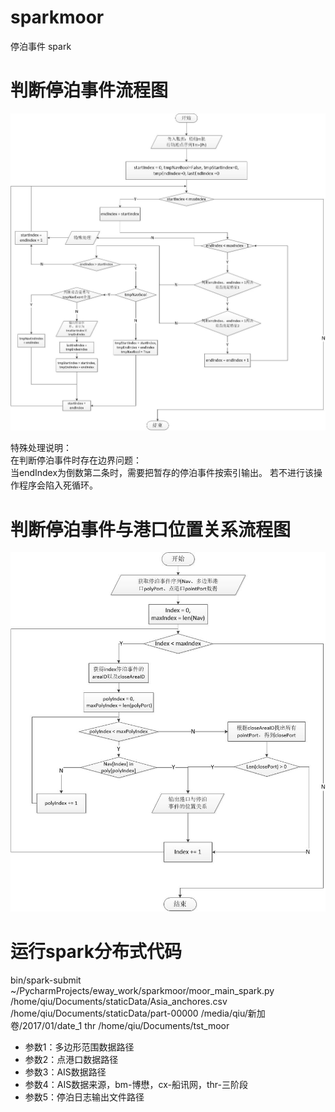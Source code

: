 # sparkmoor
停泊事件 spark

# 判断停泊事件流程图
![image](image/moorFlowChart.jpg)

特殊处理说明：<br>
在判断停泊事件时存在边界问题：<br>
当endIndex为倒数第二条时，需要把暂存的停泊事件按索引输出。
若不进行该操作程序会陷入死循环。

# 判断停泊事件与港口位置关系流程图
![image](image/moorPortFlowChart.jpg)

# 运行spark分布式代码
bin/spark-submit ~/PycharmProjects/eway_work/sparkmoor/moor_main_spark.py /home/qiu/Documents/staticData/Asia_anchores.csv /home/qiu/Documents/staticData/part-00000 /media/qiu/新加卷/2017/01/date_1 thr /home/qiu/Documents/tst_moor

- 参数1：多边形范围数据路径
- 参数2：点港口数据路径
- 参数3：AIS数据路径
- 参数4：AIS数据来源，bm-博懋，cx-船讯网，thr-三阶段
- 参数5：停泊日志输出文件路径
